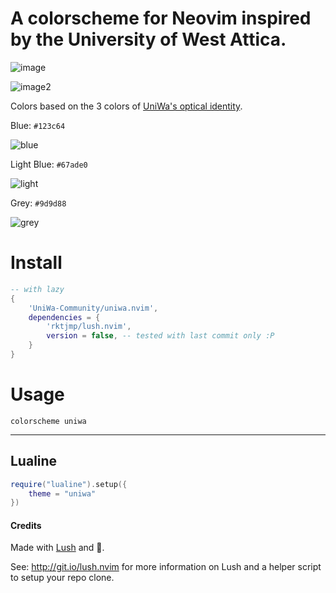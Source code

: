 # A colorscheme for Neovim inspired by the University of West Attica.

![image](https://github.com/uniwa-community/uniwa.nvim/assets/51170833/a4bd424a-24b9-4805-a994-132c6699cf59)

![image2](https://github.com/uniwa-community/uniwa.nvim/assets/51170833/ce5c26bb-f7fd-4be4-98b7-26079670b792)

Colors based on the 3 colors of [UniWa's optical identity](https://www.uniwa.gr/to-panepistimio/optiki-taytotita/).

Blue:       `#123c64`

![blue](https://github.com/uniwa-community/uniwa.nvim/assets/51170833/7cb4dd84-5340-4c7b-bbb9-b59f8265441b)

Light Blue: `#67ade0`

![light](https://github.com/uniwa-community/uniwa.nvim/assets/51170833/6f49bbc6-c0e9-4f52-8fa5-30d4778bdabd)

Grey:       `#9d9d88`

![grey](https://github.com/uniwa-community/uniwa.nvim/assets/51170833/0fd0b0c7-f308-45a3-9d9e-22e0d1e04b9e)

# Install

```lua
-- with lazy
{
    'UniWa-Community/uniwa.nvim',
    dependencies = {
        'rktjmp/lush.nvim',
        version = false, -- tested with last commit only :P
    }
}
```

# Usage

```vim
colorscheme uniwa
```

---

## Lualine

```lua
require("lualine").setup({
    theme = "uniwa"
})

```

#### Credits

Made with [Lush](https://github.com/rktjmp/lush.nvim) and 💙.

See: http://git.io/lush.nvim for more information on Lush and a helper script
to setup your repo clone.

